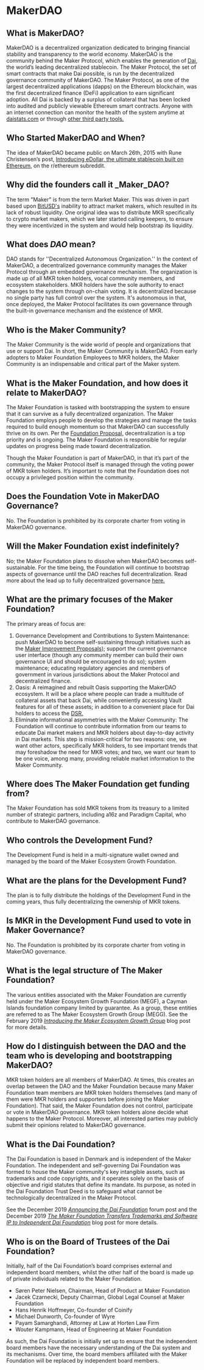 # MakerDAO

## What is MakerDAO?

MakerDAO is a decentralized organization dedicated to bringing financial stability and transparency to the world economy. MakerDAO is the community behind the Maker Protocol, which enables the generation of [Dai](dai.md), the world’s leading decentralized stablecoin. The Maker Protocol, the set of smart contracts that make Dai possible, is run by the decentralized governance community of MakerDAO. The Maker Protocol, as one of the largest decentralized applications (dapps) on the Ethereum blockchain, was the first decentralized finance (DeFi) application to earn significant adoption. All Dai is backed by a surplus of collateral that has been locked into audited and publicly viewable Ethereum smart contracts. Anyone with an internet connection can monitor the health of the system anytime at [daistats.com](https://daistats.com/) or through [other third party tools.](https://awesome.makerdao.com/#watch-dai)

## Who Started MakerDAO and When?

The idea of MakerDAO became public on March 26th, 2015 with Rune Christensen’s post, [Introducing eDollar, the ultimate stablecoin built on Ethereum,](https://www.reddit.com/r/ethereum/comments/30f98i/introducing_edollar_the_ultimate_stablecoin_built/) on the r/ethereum subreddit.

## Why did the founders call it _Maker_DAO?

The term "Maker" is from the term Market Maker. This was driven in part based upon [BitUSD's](https://web.archive.org/web/20200426202839/https://bitshares.org/technology/price-stable-cryptocurrencies/) inability to attract market makers, which resulted in its lack of robust liquidity. One original idea was to distribute MKR specifically to crypto market makers, which we later started calling keepers, to ensure they were incentivized in the system and would help bootstrap its liquidity.

## What does _DAO_ mean?

DAO stands for ''Decentralized Autonomous Organization.'' In the context of MakerDAO, a decentralized governance community manages the Maker Protocol through an embedded governance mechanism. The organization is made up of all MKR token holders, vocal community members, and ecosystem stakeholders. MKR holders have the sole authority to enact changes to the system through on-chain voting. It is decentralized because no single party has full control over the system. It's autonomous in that, once deployed, the Maker Protocol facilitates its own governance through the built-in governance mechanism and the existence of MKR.

## Who is the Maker Community?

The Maker Community is the wide world of people and organizations that use or support Dai. In short, the Maker Community is MakerDAO. From early adopters to Maker Foundation Employees to MKR holders, the Maker Community is an indispensable and critical part of the Maker system.

## What is the Maker Foundation, and how does it relate to MakerDAO?

The Maker Foundation is tasked with bootstrapping the system to ensure that it can survive as a fully decentralized organization. The Maker Foundation employs people to develop the strategies and manage the tasks required to build enough momentum so that MakerDAO can successfully thrive on its own. Per the [Foundation Proposal,](https://blog.makerdao.com/foundation-proposal-v2/) decentralization is a top priority and is ongoing. The Maker Foundation is responsible for regular updates on progress being made toward decentralization.

Though the Maker Foundation is part of MakerDAO, in that it’s part of the community, the Maker Protocol itself is managed through the voting power of MKR token holders. It’s important to note that the Foundation does not occupy a privileged position within the community.

## Does the Foundation Vote in MakerDAO Governance?

No. The Foundation is prohibited by its corporate charter from voting in MakerDAO governance.

## Will the Maker Foundation exist indefinitely?

No; the Maker Foundation plans to dissolve when MakerDAO becomes self-sustainable. For the time being, the Foundation will continue to bootstrap aspects of governance until the DAO reaches full decentralization. Read more about the lead up to fully decentralized governance [here.](https://blog.makerdao.com/what-will-maker-governance-look-like-after-complete-decentralization/)

## What are the primary focuses of the Maker Foundation?

The primary areas of focus are:

1. Governance Development and Contributions to System Maintenance: push MakerDAO to become self-sustaining through initiatives such as the [Maker Improvement Proposals](https://forum.makerdao.com/c/MIPs/14)); support the current governance user interface (though any community member can build their own governance UI and should be encouraged to do so); system maintenance; educating regulatory agencies and members of government in various jurisdictions about the Maker Protocol and decentralized finance.
1. Oasis: A reimagined and rebuilt Oasis supporting the MakerDAO ecosystem. It will be a place where people can trade a multitude of collateral assets that back Dai, while conveniently accessing Vault features for all of these assets; in addition to a convenient place for Dai holders to access the [DSR.](dsr.md)
1. Eliminate informational asymmetries with the Maker Community: The Foundation will continue to contribute information from our teams to educate Dai market makers and MKR holders about day-to-day activity in Dai markets. This step is mission-critical for two reasons: one, we want other actors, specifically MKR holders, to see important trends that may foreshadow the need for MKR votes; and two, we want our team to be one voice, among many, providing reliable market information to the Maker Community.

## Where does The Maker Foundation get funding from?

The Maker Foundation has sold MKR tokens from its treasury to a limited number of strategic partners, including a16z and Paradigm Capital, who contribute to MakerDAO governance.

## Who controls the Development Fund?

The Development Fund is held in a multi-signature wallet owned and managed by the board of the Maker Ecosystem Growth Foundation.

## What are the plans for the Development Fund?

The plan is to fully distribute the holdings of the Development Fund in the coming years, thus fully decentralizing the ownership of MKR tokens.

## Is MKR in the Development Fund used to vote in Maker Governance?

No. The Foundation is prohibited by its corporate charter from voting in MakerDAO governance.

## What is the legal structure of The Maker Foundation?

The various entities associated with the Maker Foundation are currently held under the Maker Ecosystem Growth Foundation (MEGF), a Cayman Islands foundation company limited by guarantee. As a group, these entities are referred to as The Maker Ecosystem Growth Group (MEGG). See the February 2019 [_Introducing the Maker Ecosystem Growth Group_](https://blog.makerdao.com/introducing-the-maker-ecosystem-growth-group/) blog post for more details.

## How do I distinguish between the DAO and the team who is developing and bootstrapping MakerDAO?

MKR token holders are all members of MakerDAO. At times, this creates an overlap between the DAO and the Maker Foundation because many Maker Foundation team members are MKR token holders themselves (and many of them were MKR holders and supporters before joining the Maker Foundation). That said, the Maker Foundation does not control, participate or vote in MakerDAO governance.  MKR token holders alone decide what happens to the Maker Protocol. Moreover, all interested parties may publicly submit their opinions related to MakerDAO governance.

## What is the Dai Foundation?

The Dai Foundation is based in Denmark and is independent of the Maker Foundation. The independent and self-governing Dai Foundation was formed to house the Maker community's key intangible assets, such as trademarks and code copyrights, and it operates solely on the basis of objective and rigid statutes that define its mandate. Its purpose, as noted in the Dai Foundation Trust Deed is to safeguard what cannot be technologically decentralized in the Maker Protocol.

See the December 2019 [_Announcing the Dai Foundation_](https://forum.makerdao.com/t/announcing-the-dai-foundation/1046) forum post and the December 2019 [_The Maker Foundation Transfers Trademarks and Software IP to Independent Dai Foundation_](https://blog.makerdao.com/the-maker-foundation-transfers-trademarks-and-software-ip-to-independent-dai-foundation/) blog post for more details.

## Who is on the Board of Trustees of the Dai Foundation?

Initially, half of the Dai Foundation’s board comprises external and independent board members, whilst the other half of the board is made up of private individuals related to the Maker Foundation.

- Søren Peter Nielsen, Chairman, Head of Product at Maker Foundation
- Jacek Czarnecki, Deputy Chairman, Global Legal Counsel at Maker Foundation
- Hans Henrik Hoffmeyer, Co-founder of Coinify
- Michael Dunworth, Co-founder of Wyre
- Payam Samarghandi, Attorney at Law at Horten Law Firm
- Wouter Kampmann, Head of Engineering at Maker Foundation

As such, the Dai Foundation is initially set up to ensure that the independent board members have the necessary understanding of the Dai system and its mechanisms. Over time, the board members affiliated with the Maker Foundation will be replaced by independent board members.
